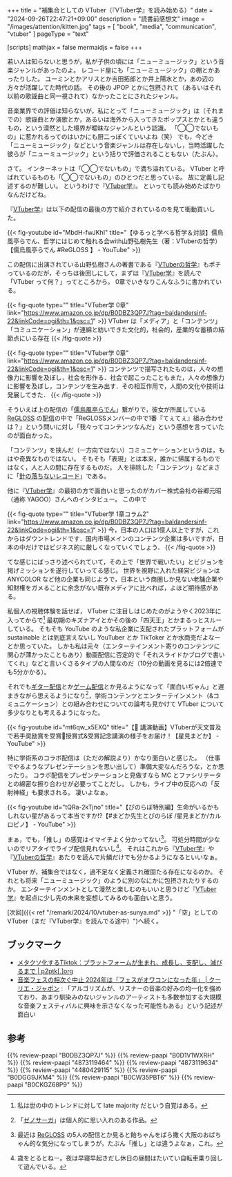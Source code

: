 +++
title = "補集合としての VTuber（『VTuber学』を読み始める）"
date =  "2024-09-26T22:47:21+09:00"
description = "読書前感想文"
image = "/images/attention/kitten.jpg"
tags = [ "book", "media", "communication", "vtuber" ]
pageType = "text"

[scripts]
  mathjax = false
  mermaidjs = false
+++

若い人は知らないと思うが，私が子供の頃には「ニューミュージック」という音楽ジャンルがあったのよ。
レコード屋にも「ニューミュージック」の棚とかあったりした。
ユーミンとかアリスとか吉田拓郎とか井上陽水とか，あの辺の方々が活躍してた時代の話。
その後の JPOP とかに包摂されて（あるいはそれ以前の歌謡曲と同一視されて）なかったことにされたジャンル。

音楽業界での評価は知らないが，私にとって「ニューミュージック」は（それまでの）歌謡曲とか演歌とか，あるいは海外から入ってきたポップスとかとも違うもの，という漠然とした境界が曖昧なジャンルという認識。
「◯◯でないもの」に惹かれるってのはいかにも厨二っぽくていいよね（笑） でも，今どき「ニューミュージック」などという音楽ジャンルは存在しないし，当時活躍した彼らが「ニューミュージック」という括りで評価されることもない（たぶん）。

さて。
インターネットは「◯◯でないもの」で満ち溢れている。
VTuber と呼ばれているものも「◯◯でないもの」のひとつだと思っている。
故に定義し記述するのが難しい。
というわけで『[VTuber学]』。
といっても読み始めたばかりなんだけどね。

『[VTuber学]』は以下の配信の最後の方で紹介されているのを見て衝動買いした。

{{< fig-youtube id="MbdH-fwJKhI" title="【ゆるっと学べる哲学＆対談】儒烏風亭らでん、哲学にはじめて触れる会with山野弘樹先生（著：VTuberの哲学）【儒烏風亭らでん #ReGLOSS 】 - YouTube" >}}

この配信に出演されている山野弘樹さんの著書である『[VTuberの哲学]』もポチっているのだが，そっちは後回しにして，まずは『[VTuber学]』を読んで「VTuber って何？」ってところから。
0章でいきなりこんなふうに書かれている。

{{< fig-quote type="" title="VTuber学 0章" link="https://www.amazon.co.jp/dp/B0DBZ3QP7J?tag=baldandersinf-22&linkCode=ogi&th=1&psc=1" >}}
VTuber は「メディア」と「コンテンツ」「コミュニケーション」が連綿と紡いできた文化的，社会的，産業的な蓄積の結節点にいる存在
{{< /fig-quote >}}

{{< fig-quote type="" title="VTuber学 0章" link="https://www.amazon.co.jp/dp/B0DBZ3QP7J?tag=baldandersinf-22&linkCode=ogi&th=1&psc=1" >}}
コンテンツで描写されたものは，人々の想像力に影響を及ぼし，社会を形作る．社会で起こったこともまた，人々の想像力に影響を及ぼし，コンテンツを生み出す．その相互作用で，人間の文化や技術は発展してきた．
{{< /fig-quote >}}

そういえば上の配信の「[儒烏風亭らでん]」繋がりで，彼女が所属している [ReGLOSS] の[配信](https://www.youtube.com/watch?v=zOtNQHMJgKg "【クイズ企画】私たちのイメージが丸裸に！？【#ReGLOSS印象調査】 - YouTube")の中で「ReGLOSSメンバーの中で1番『てぇてぇ』組み合わせは？」という問いに対し「我々ってコンテンツなんだ」という感想を言っていたのが面白かった。

「コンテンツ」を挟んだ（一方向ではない）コミュニケーションというのは，もはや奇異なものではない。
そもそも「表現」とは本来，誰かに帰属するものではなく，人と人の間に存在するものだ。
人を排除した「コンテンツ」などまさに「[針の落ちないレコード](https://www.youtube.com/watch?v=u4uDiV3u-do "ReGLOSS 'フィーリングラデーション' OFFICIAL MV - YouTube")」である。

他に『[VTuber学]』の最初の方で面白いと思ったのがカバー株式会社の谷郷元昭（通称 YAGOO）さんへのインタビュー。
この中で

{{< fig-quote type="" title="VTuber学 1章コラム2" link="https://www.amazon.co.jp/dp/B0DBZ3QP7J?tag=baldandersinf-22&linkCode=ogi&th=1&psc=1" >}}
今，日本の人口は1億人以上ですが，これからはダウントレンドです．国内市場メインのコンテンツ企業は多いですが，日本の中だけではビジネス的に厳しくなっていくでしょう．
{{< /fig-quote >}}

てな感じにばっさり述べられていて，その上で「世界で戦いたい」とビジョンを掲げミッションを遂行していってる感じ。
世界を視野に入れた経営ビジョンは ANYCOLOR など他の企業も同じようで，日本という商圏しか見ない老舗企業や知財権をガメることに余念がない既存メディアに比べれば，よほど期待感がある。

私個人の視聴体験を話せば， VTuber に注目しはじめたのがようやく2023年に入ってからで[^v1] 最初期のキズナアイとかその後の「四天王」とかまるっとスルーしている。
そもそも YouTube のような私企業に支配されたプラットフォームが sustainable とは到底言えないし YouTuber とか TikToker とか水商売だよなーとか思っていた。
しかも私は元々（エンターテインメント寄りのコンテンツに関心が薄かったこともあり）動画配信に否定的で「それスライドかブログで書いてくれ」などと言いくさるタイプの人間なのだ（10分の動画を見るには2倍速でも5分かかる）。

[^v1]: 私は世の中のトレンドに対して late majority だという自覚はある。

それでも[ギター配信](https://www.youtube.com/live/xB4T1PLPAuM "【ギター/ESP FRX】アニメ声のVtuberがメタルをどちゃくそかき鳴らす！ メガデス/甲賀忍法帖/Mr. Big/Helloween and more...【周防パトラ】 - YouTube")とか[ゲーム配信](https://www.youtube.com/live/SED57uS24hc "【ゼノサーガ】初めてのゼノサーガやってみるよ！！！力への意思 エピソードI Xenosaga #1【周防パトラ / ハニスト】 - YouTube")とか見るようになって「面白いぢゃん」と遅まきながら思えるようになり[^x1]，学術コンテンツとエンターテインメント（&コミュニケーション）との組み合わせについての論考も見かけて VTuber について多少なりとも考えるようになった。

[^x1]: 「[ゼノサーガ](https://www.bandainamcoent.co.jp/cs/list/xenosaga/ "PlayStation2/Xenosaga | バンダイナムコゲームス公式サイト")」は個人的に思い入れのある作品。

{{< fig-youtube id="mt6qw_x5EXQ" title="【🌟 講演動画】VTuberが天文普及で若手奨励賞を受賞🎊授賞式&受賞記念講演の様子をお届け！【星見まどか】 - YouTube" >}}

特に学術系のコラボ配信は（ただの解説より）かなり面白いと感じた。
（仕事でやるようなプレゼンテーションを思い出して）準備大変なんだろうな，とか思ったり。
コラボ配信をプレゼンテーションと見做すなら MC とファシリテータとの綿密な擦り合わせが必要ってことだし。
しかも，ライブ中の反応への「反射神経」も要求される。
凄いよなぁ。

{{< fig-youtube id="tQRa-2kTjno" title="【ぴのらぼ特別編】生命がいるかもしれない星があるって本当ですか!?【#まどか先生とぴのらぼ /星見まどか/カルロピノ】 - YouTube" >}}

まぁ，でも，「推し」の感覚はイマイチよく分かってない[^r1]。
可処分時間が少ないのでリアタイでライブ配信見れないし[^t1]。
それはこれから『[VTuber学]』や『[VTuberの哲学]』あたりを読んで片鱗だけでも分かるようになるといいなぁ。

[^r1]: 最近は [ReGLOSS] の5人の配信とか見ると飴ちゃんをばら撒く大阪のおばちゃん的な気分になってしまうが，たぶん「推し」とは違うよなぁ，これ。
[^t1]: 歳をとるとねー。夜は早寝早起きだし休日の昼間はたいてい自転車乗り回して遊んでいる。

VTuber が，補集合ではなく，過不足なく定義され確固たる存在になるのか。
それとも将来「ニューミュージック」のように別のなにかに包摂されたりするのか。
エンターテインメントとして漫然と楽しむのもいいと思うけど『[VTuber学]』を起点に少し先の未来を妄想してみるのも面白いと思う。

[次回]({{< ref "/remark/2024/10/vtuber-as-sunya.md" >}} "「空」としての VTuber（まだ『VTuber学』を読んでる途中）")へ続く。

## ブックマーク

- [メタクソ化するTiktok：プラットフォームが生まれ、成長し、支配し、滅びるまで | p2ptk[.]org](https://p2ptk.org/monopoly/4366)
- [音楽フェスの相次ぐ中止 2024年は「フェスがオワコンになった年」 | クーリエ・ジャポン](https://courrier.jp/news/archives/377071/) : 「アルゴリズムが、リスナーの音楽の好みの均一化を強めており、あまり馴染みのないジャンルのアーティストも多数参加する大規模な音楽フェスティバルに興味を示さなくなった可能性もある」という記述が面白い

[VTuber学]: https://www.amazon.co.jp/dp/B0DBZ3QP7J?tag=baldandersinf-22&linkCode=ogi&th=1&psc=1 "Amazon.co.jp: VTuber学 eBook : 岡本 健, 山野 弘樹, 吉川 慧: Kindleストア"
[VTuberの哲学]: https://www.amazon.co.jp/dp/B0D1V1WXRH?tag=baldandersinf-22&linkCode=ogi&th=1&psc=1 "Amazon.co.jp: VTuberの哲学 電子書籍: 山野 弘樹: Kindleストア"
[ReGLOSS]: https://hololive.hololivepro.com/special/9491/ "ReGLOSS | hololive（ホロライブ）公式サイト"
[儒烏風亭らでん]: https://www.youtube.com/@JuufuuteiRaden "Raden Ch. 儒烏風亭らでん ‐ ReGLOSS - YouTube"

## 参考

{{% review-paapi "B0DBZ3QP7J" %}} <!-- VTuber学 -->
{{% review-paapi "B0D1V1WXRH" %}} <!-- VTuberの哲学 -->
{{% review-paapi "4873119464" %}} <!-- ユニコーン企業のひみつ -->
{{% review-paapi "4873119634" %}} <!-- メタファーとしての発酵 -->
{{% review-paapi "4480429115" %}} <!-- 生き延びるためのラカン -->
{{% review-paapi "B0DGG9JKM4" %}} <!-- フィーリングラデーション Feelingradation ReGLOSS フィーリングラデーション -->
{{% review-paapi "B0CW35PBT6" %}} <!-- ネコカブリーナ -->
{{% review-paapi "B0CKGZ68P9" %}} <!-- 白上フブキ LETTER☆彡 -->

